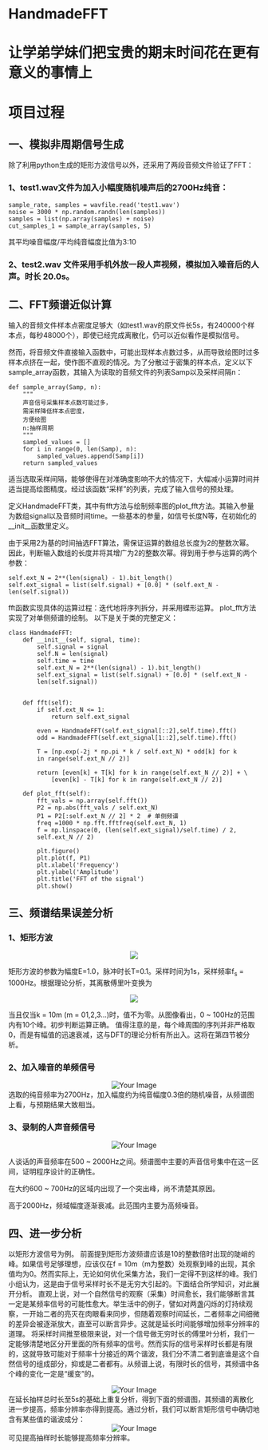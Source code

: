 # HandmadeFFT
# 让学弟学妹们把宝贵的期末时间花在更有意义的事情上

# 项目过程
## 一、模拟非周期信号生成
除了利用python生成的矩形方波信号以外，还采用了两段音频文件验证了FFT：
### 1、test1.wav文件为加入小幅度随机噪声后的2700Hz纯音：
    sample_rate, samples = wavfile.read('test1.wav')
    noise = 3000 * np.random.randn(len(samples))
    samples = list(np.array(samples) + noise)
    cut_samples_1 = sample_array(samples, 5)
其平均噪音幅度/平均纯音幅度比值为3:10

### 2、test2.wav 文件采用手机外放一段人声视频，模拟加入噪音后的人声。时长 20.0s。
## 二、FFT频谱近似计算
输入的音频文件样本点密度足够大（如test1.wav的原文件长5s，有240000个样本点，每秒48000个），即使已经完成离散化，仍可以近似看作是模拟信号。

然而，将音频文件直接输入函数中，可能出现样本点数过多，从而导致绘图时过多样本点挤在一起，使作图不直观的情况。为了分散过于密集的样本点，定义以下 sample_array函数，其输入为读取的音频文件的列表Samp以及采样间隔n：

    def sample_array(Samp, n):
        """
        声音信号采集样本点数可能过多，
        需采样降低样本点密度，
        方便绘图
        n:抽样周期
        """
        sampled_values = []
        for i in range(0, len(Samp), n):
            sampled_values.append(Samp[i])
        return sampled_values
适当选取采样间隔，能够使得在对准确度影响不大的情况下，大幅减小运算时间并适当提高绘图精度。经过该函数“采样”的列表，完成了输入信号的预处理。

定义HandmadeFFT类，其中有fft方法与绘制频率图的plot_fft方法。其输入参量为数组signal以及音频时间time。一些基本的参量，如信号长度N等，在初始化的__init__函数里定义。

由于采用2为基的时间抽选FFT算法，需保证运算的数组总长度为2的整数次幂。因此，判断输入数组的长度并将其增广为2的整数次幂。得到用于参与运算的两个参数：

    self.ext_N = 2**(len(signal) - 1).bit_length()
    self.ext_signal = list(self.signal) + [0.0] * (self.ext_N - len(self.signal))

fft函数实现具体的运算过程：迭代地将序列拆分，并采用蝶形运算。
plot_fft方法实现了对单侧频谱的绘制。
以下是关于类的完整定义：

    class HandmadeFFT:
        def __init__(self, signal, time):
            self.signal = signal
            self.N = len(signal)
            self.time = time
            self.ext_N = 2**(len(signal) - 1).bit_length()
            self.ext_signal = list(self.signal) + [0.0] * (self.ext_N - 
            len(self.signal))


        def fft(self):
            if self.ext_N <= 1:
                return self.ext_signal

            even = HandmadeFFT(self.ext_signal[::2],self.time).fft()
            odd = HandmadeFFT(self.ext_signal[1::2],self.time).fft()

            T = [np.exp(-2j * np.pi * k / self.ext_N) * odd[k] for k 
            in range(self.ext_N // 2)]

            return [even[k] + T[k] for k in range(self.ext_N // 2)] + \
                [even[k] - T[k] for k in range(self.ext_N // 2)]

        def plot_fft(self):
            fft_vals = np.array(self.fft())
            P2 = np.abs(fft_vals / self.ext_N)
            P1 = P2[:self.ext_N // 2] * 2  # 单侧频谱
            freq =1000 * np.fft.fftfreq(self.ext_N, 1)
            f = np.linspace(0, (len(self.ext_signal)/self.time) / 2, 
            self.ext_N // 2)
            
            plt.figure()
            plt.plot(f, P1)
            plt.xlabel('Frequency')
            plt.ylabel('Amplitude')
            plt.title('FFT of the signal')
            plt.show()


## 三、频谱结果误差分析
### 1、矩形方波
<div align=center>
  <img src="https://github.com/Aloudname/HandmadeFFT/blob/main/figure/1.png" >
</div>

矩形方波的参数为幅度<font face="">E=1.0</font>，脉冲时长T=0.1。采样时间为1s，采样频率f<sub>s</sub> = 1000Hz。根据理论分析，其离散傅里叶变换为

<div align=center>
  <img src="figure/2.png" >
</div>

当且仅当k = 10m (m = 01,2,3...)时，值不为零。从图像看出，0 ~ 100Hz的范围内有10个峰。初步判断运算正确。
值得注意的是，每个峰周围的序列并非严格取0，而是有幅值的迅速衰减，这与DFT的理论分析有所出入。这将在第四节被分析。

### 2、加入噪音的单频信号
<div align=center>
  <img src="figure/3.png" alt="Your Image">
</div>
选取的纯音频率为2700Hz，加入幅度约为纯音幅度0.3倍的随机噪音，从频谱图上看，与预期结果大致相当。

### 3、录制的人声音频信号
<div align=center>
  <img src="figure/.png" alt="Your Image">
</div>

人谈话的声音频率在500 ~ 2000Hz之间。频谱图中主要的声音信号集中在这一区间，证明程序设计的正确性。

在大约600 ~ 700Hz的区域内出现了一个突出峰，尚不清楚其原因。

高于2000Hz，频域幅度逐渐衰减。此范围内主要为高频噪音。

## 四、进一步分析
以矩形方波信号为例。
前面提到矩形方波频谱应该是10的整数倍时出现的陡峭的峰。如果信号足够理想，应该仅在f = 10m（m为整数）处观察到峰的出现，其余值均为0。然而实际上，无论如何优化采集方法，我们一定得不到这样的峰。我们小组认为，这是由于信号采样时长不是无穷大引起的。下面结合所学知识，对此展开分析。
直观上说，对一个自然信号的观察（采集）时间愈长，我们能够断言其一定是某频率信号的可能性愈大。举生活中的例子，譬如对两盏闪烁的灯持续观察，一开始二者的亮灭在肉眼看来同步，但随着观察时间延长，二者频率之间细微的差异会被逐渐放大，直至可以断言异步。这就是延长时间能够增加频率分辨率的道理。
将采样时间推至极限来说，对一个信号做无穷时长的傅里叶分析，我们一定能够清楚地区分开里面的所有频率的信号。然而实际的信号采样时长都是有限的，这就导致可能对于频率十分接近的两个谐波，我们分不清二者到底谁是这个自然信号的组成部分，抑或是二者都有。从频谱上说，有限时长的信号，其频谱中各个峰的变化一定是“缓变”的。
<div align=center>
  <img src="figure/4.png" alt="Your Image">
</div>
在延长抽样总时长至5s的基础上重复分析，得到下面的频谱图，其频谱的离散化进一步提高，频率分辨率亦得到提高。通过分析，我们可以断言矩形信号中确切地含有某些值的谐波成分：
<div align=center>
  <img src="figure/5.png" alt="Your Image">
</div>
可见提高抽样时长能够提高频率分辨率。

